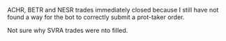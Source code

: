 ACHR, BETR and NESR trades immediately closed because I still have not found a way for the bot to correctly submit a prot-taker order.  

Not sure why SVRA trades were nto filled.